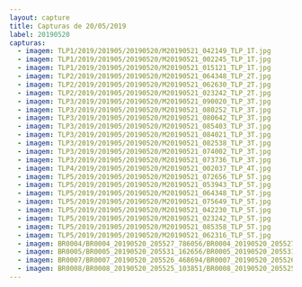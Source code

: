 ```yaml
---
layout: capture
title: Capturas de 20/05/2019
label: 20190520
capturas:
  - imagem: TLP1/2019/201905/20190520/M20190521_042149_TLP_1T.jpg
  - imagem: TLP1/2019/201905/20190520/M20190521_002245_TLP_1T.jpg
  - imagem: TLP1/2019/201905/20190520/M20190521_015121_TLP_1T.jpg
  - imagem: TLP2/2019/201905/20190520/M20190521_064348_TLP_2T.jpg
  - imagem: TLP2/2019/201905/20190520/M20190521_062630_TLP_2T.jpg
  - imagem: TLP2/2019/201905/20190520/M20190521_023242_TLP_2T.jpg
  - imagem: TLP3/2019/201905/20190520/M20190521_090020_TLP_3T.jpg
  - imagem: TLP3/2019/201905/20190520/M20190521_080252_TLP_3T.jpg
  - imagem: TLP3/2019/201905/20190520/M20190521_080642_TLP_3T.jpg
  - imagem: TLP3/2019/201905/20190520/M20190521_085403_TLP_3T.jpg
  - imagem: TLP3/2019/201905/20190520/M20190521_084021_TLP_3T.jpg
  - imagem: TLP3/2019/201905/20190520/M20190521_082538_TLP_3T.jpg
  - imagem: TLP3/2019/201905/20190520/M20190521_074002_TLP_3T.jpg
  - imagem: TLP3/2019/201905/20190520/M20190521_073736_TLP_3T.jpg
  - imagem: TLP4/2019/201905/20190520/M20190521_002037_TLP_4T.jpg
  - imagem: TLP5/2019/201905/20190520/M20190521_072656_TLP_5T.jpg
  - imagem: TLP5/2019/201905/20190520/M20190521_053943_TLP_5T.jpg
  - imagem: TLP5/2019/201905/20190520/M20190521_064348_TLP_5T.jpg
  - imagem: TLP5/2019/201905/20190520/M20190521_075649_TLP_5T.jpg
  - imagem: TLP5/2019/201905/20190520/M20190521_042230_TLP_5T.jpg
  - imagem: TLP5/2019/201905/20190520/M20190521_023242_TLP_5T.jpg
  - imagem: TLP5/2019/201905/20190520/M20190521_085358_TLP_5T.jpg
  - imagem: TLP5/2019/201905/20190520/M20190521_062316_TLP_5T.jpg
  - imagem: BR0004/BR0004_20190520_205527_786056/BR0004_20190520_205527_786056_stack_331_meteors.jpg
  - imagem: BR0005/BR0005_20190520_205531_162656/BR0005_20190520_205531_162656_stack_1_meteors.jpg
  - imagem: BR0007/BR0007_20190520_205526_468694/BR0007_20190520_205526_468694_stack_3_meteors.jpg
  - imagem: BR0008/BR0008_20190520_205525_103851/BR0008_20190520_205525_103851_stack_1_meteors.jpg
---
```

